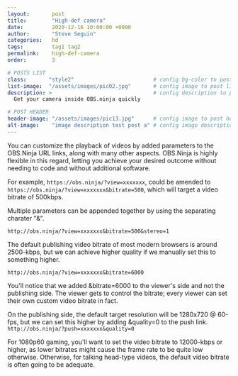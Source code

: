 ```yaml
---
layout:       post
title:        "High-def camera"
date:         2020-12-16 10:00:00 +0000
author:       "Steve Seguin"
categories:   hd
tags:         tag1 tag2
permalink:    high-def-camera
order:        3

# POSTS LIST
class:       "style2"                         # config bg-color to post list card (1..6)
list-image:  "/assets/images/pic02.jpg"       # config image to post list card (1..6)
description: >                                # config description to post list card
  Get your camera inside OBS.ninja quickly

# POST HEADER
header-image: "/assets/images/pic13.jpg"      # config image to post header
alt-image:    "image description test post a" # config image description to alt att.
---
```


You can customize the playback of videos by added parameters to the OBS.Ninja URL links, along with many other aspects. OBS.Ninja is highly flexible in this regard, letting you achieve your desired outcome without needing to code and without additional software.

For example, `https://obs.ninja/?view=xxxxxxx`, could be amended to `https://obs.ninja/?view=xxxxxxx&bitrate=500`, which will target a video bitrate of 500kbps.

Multiple parameters can be appended together by using the separating charater "&".

`http://obs.ninja/?view=xxxxxxx&bitrate=500&stereo=1`

The default publishing video bitrate of most modern browsers is around 2500-kbps, but we can achieve higher quality if we manually set this to something higher.

`http://obs.ninja/?view=xxxxxxx&bitrate=6000`

You'll notice that we added &bitrate=6000 to the viewer's side and not the publishing side.  The viewer gets to control the bitrate; every viewer can set their own custom video bitrate in fact.

On the publishing side, the default target resolution will be 1280x720 @ 60-fps, but we can set this higher by adding &quality=0 to the push link.
`http://obs.ninja/?push=xxxxxxx&quality=0`

For 1080p60 gaming, you'll want to set the video bitrate to 12000-kbps or higher, as lower bitrates might cause the frame rate to be quite low otherwise.  Otherwise, for talking head-type videos, the default video bitrate is often going to be adequate.
